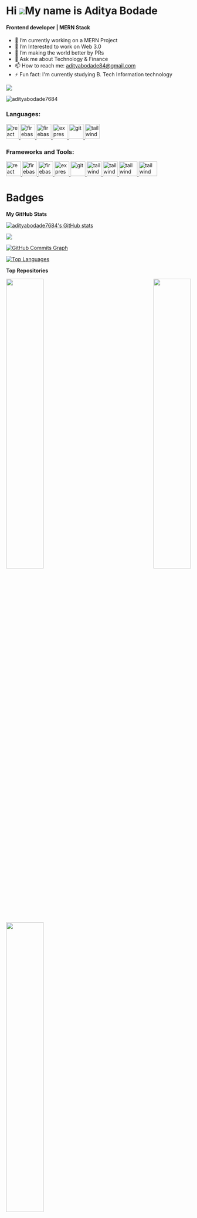 Hi ![](https://user-images.githubusercontent.com/18350557/176309783-0785949b-9127-417c-8b55-ab5a4333674e.gif)My name is Aditya Bodade
======================================================================================================================================
<h4>Frontend developer | MERN Stack</h4>

- 🔭 I’m currently working on a MERN Project
- 🌱 I’m Interested to work on Web 3.0
- 👯 I’m making the world better by PRs 
- 💬 Ask me about Technology & Finance
- 📫 How to reach me: adityabodade84@gmail.com
- ⚡ Fun fact: I'm currently studying B. Tech Information technology 

<a href="https://www.github.com/adityabodade7684" target="_blank" rel="noreferrer"><img
src="https://img.shields.io/github/followers/adityabodade7684?logo=github&style=for-the-badge&color=0891b2&labelColor=1c1917" /></a>
<p align="left"> <img src="https://komarev.com/ghpvc/?username=adityabodade7684&label=Profile%20views&color=0e75b6&style=flat" alt="adityabodade7684" /> </p>


<h3 align="left">Languages:</h3>
<p align="left"> <a href="https://reactjs.org/" target="_blank" rel="noreferrer"> <img src="https://upload.wikimedia.org/wikipedia/commons/thumb/1/18/ISO_C%2B%2B_Logo.svg/800px-ISO_C%2B%2B_Logo.svg.png" alt="react" width="35" height="40"/> </a> </a> <a href="https://firebase.google.com/" target="_blank" rel="noreferrer"> <img src="https://cdn4.iconfinder.com/data/icons/logos-and-brands/512/267_Python_logo-512.png" alt="firebase" width="40" height="40"/> </a> <a href="https://firebase.google.com/" target="_blank" rel="noreferrer"> <img src="https://upload.wikimedia.org/wikipedia/commons/thumb/9/99/Unofficial_JavaScript_logo_2.svg/2048px-Unofficial_JavaScript_logo_2.svg.png" alt="firebase" width="40" height="40"/> </a> <a href="https://flutter.dev" target="_blank" rel="noreferrer"> <img src="https://cdn-images-1.medium.com/max/1200/1*knHF_qpxdtS8h0Z8EeqowA.png" alt="express" width="40" height="40"/> </a> <a href="https://git-scm.com/" target="_blank" rel="noreferrer"> <img src="https://cdn-icons-png.flaticon.com/512/226/226777.png" alt="git" width="40" height="40"/> </a> <a href="https://tailwindcss.com/" target="_blank" rel="noreferrer"> <img src="https://icons-for-free.com/download-icon-development+logo+mysql+icon-1320184807686758112_512.png" alt="tailwind" width="40" height="40"/> </a> </p>

<h3 align="left">Frameworks and Tools:</h3>
<p align="left"> <a href="https://reactjs.org/" target="_blank" rel="noreferrer"> <img src="https://upload.wikimedia.org/wikipedia/commons/thumb/a/a7/React-icon.svg/2300px-React-icon.svg.png" alt="react" width="40" height="40"/> </a> <a href="https://firebase.google.com/" target="_blank" rel="noreferrer"> <img src="https://www.tutorialsteacher.com/Content/images/home/mongodb.svg" alt="firebase" width="40" height="40"/> </a> <a href="https://firebase.google.com/" target="_blank" rel="noreferrer"> <img src="https://www.vectorlogo.zone/logos/firebase/firebase-icon.svg" alt="firebase" width="40" height="40"/> </a> <a href="https://flutter.dev" target="_blank" rel="noreferrer"> <img src="https://wsofter.ru/wp-content/uploads/2017/12/node-express.png" alt="express" width="40" height="40"/> </a> <a href="https://git-scm.com/" target="_blank" rel="noreferrer"> <img src="https://img.icons8.com/nolan/512/github.png" alt="git" width="40" height="40"/> </a> <a href="https://tailwindcss.com/" target="_blank" rel="noreferrer"> <img src="https://www.vectorlogo.zone/logos/tailwindcss/tailwindcss-icon.svg" alt="tailwind" width="40" height="40"/> </a> <a href="https://tailwindcss.com/" target="_blank" rel="noreferrer"> <img src="https://seeklogo.com/images/N/nodejs-logo-FBE122E377-seeklogo.com.png" alt="tailwind" width="40" height="40"/> </a> </a> <a href="https://tailwindcss.com/" target="_blank" rel="noreferrer"> <img src="https://seeklogo.com/images/G/google-cloud-logo-ADE788217F-seeklogo.com.png" alt="tailwind" width="50" height="40"/> </a>  <a href="https://tailwindcss.com/" target="_blank" rel="noreferrer"> <img src="https://www.docker.com/wp-content/uploads/2022/03/Moby-logo.png" alt="tailwind" width="50" height="40"/> </a> </p>


# Badges 


<b>My GitHub Stats</b>

<a href="http://www.github.com/adityabodade7684"><img src="https://github-readme-stats.vercel.app/api?username=adityabodade7684&show_icons=true&hide=&count_private=true&title_color=22c55e&text_color=ffffff&icon_color=0891b2&bg_color=1c1917&hide_border=true&show_icons=true" alt="adityabodade7684's GitHub stats" /></a>

<a href="http://www.github.com/adityabodade7684"><img src="https://github-readme-streak-stats.herokuapp.com/?user=adityabodade7684&stroke=ffffff&background=1c1917&ring=22c55e&fire=22c55e&currStreakNum=ffffff&currStreakLabel=22c55e&sideNums=ffffff&sideLabels=ffffff&dates=ffffff&hide_border=true" /></a>

<a href="http://www.github.com/adityabodade7684"><img src="https://github-readme-activity-graph.cyclic.app/graph?username=adityabodade7684&bg_color=1c1917&color=ffffff&line=0891b2&point=ffffff&area_color=1c1917&area=true&hide_border=true&custom_title=GitHub%20Commits%20Graph" alt="GitHub Commits Graph" /></a>

<a href="https://github.com/adityabodade7684" align="left"><img src="https://github-readme-stats.vercel.app/api/top-langs/?username=adityabodade7684&langs_count=10&title_color=22c55e&text_color=ffffff&icon_color=0891b2&bg_color=1c1917&hide_border=true&locale=en&custom_title=Top%20%Languages" alt="Top Languages" /></a>



<b>Top Repositories</b>

<div width="100%" align="center"><a href="https://github.com/adityabodade7684/Groci_Store" align="left"><img align="left" width="45%" src="https://github-readme-stats.vercel.app/api/pin/?username=adityabodade7684&repo=Groci_Store&title_color=22c55e&text_color=ffffff&icon_color=0891b2&bg_color=1c1917&hide_border=true&locale=en" /></a>
<a href="https://github.com/adityabodade7684/Travel-Landing-Page-" align="right"><img align="right" width="45%" src="https://github-readme-stats.vercel.app/api/pin/?username=adityabodade7684&repo=Travel-Landing-Page-&title_color=22c55e&text_color=ffffff&icon_color=0891b2&bg_color=1c1917&hide_border=true&locale=en" /></a>
 <a href="https://github.com/adityabodade7684/Profile_card" align="left"><img align="left" margin-top="15px" width="45%" src="https://github-readme-stats.vercel.app/api/pin/?username=adityabodade7684&repo=Profile_card&title_color=22c55e&text_color=ffffff&icon_color=0891b2&bg_color=1c1917&hide_border=true&locale=en" /></a> 
</div><br /><br /><br /><br /><br /><br /><br />
 

